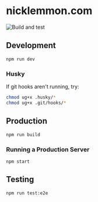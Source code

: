 # nicklemmon.com

![Build and test](https://github.com/nicklemmon/nicklemmon-blog-next/workflows/Build%20and%20test/badge.svg)

## Development

```
npm run dev
```

### Husky

If git hooks aren't running, try:

```bash
chmod ug+x .husky/*
chmod ug+x .git/hooks/*
```

## Production

```
npm run build
```

### Running a Production Server

```
npm start
```

## Testing

```
npm run test:e2e
```

